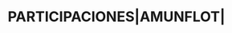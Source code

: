 ---
layout: asset
title: PARTICIPACIONES|AMUNFLOT|                                   
isin: FR0012005734
---
